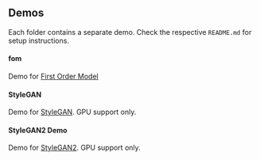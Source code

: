 ## Demos

Each folder contains a separate demo. Check the respective `README.md` for setup instructions.

#### fom

Demo for [First Order Model](https://github.com/AliaksandrSiarohin/first-order-model)

#### StyleGAN

Demo for [StyleGAN](https://github.com/NVlabs/stylegan). GPU support only.

#### StyleGAN2 Demo 

Demo for [StyleGAN2](https://github.com/NVlabs/stylegan2). GPU support only.

